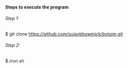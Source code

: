 #### Steps to execute the program

###### Step 1:
$ git clone https://github.com/sujaybhowmick/botsim.git

###### Step 2:
$./run.sh

